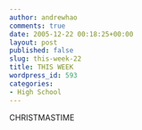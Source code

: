 ```yaml
---
author: andrewhao
comments: true
date: 2005-12-22 00:18:25+00:00
layout: post
published: false
slug: this-week-22
title: THIS WEEK
wordpress_id: 593
categories:
- High School
---
```


CHRISTMASTIME
